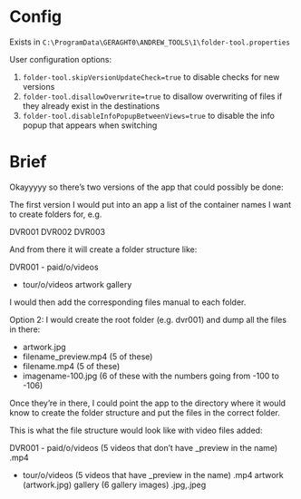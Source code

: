 # Config

Exists in `C:\ProgramData\GERAGHT0\ANDREW_TOOLS\1\folder-tool.properties`

User configuration options:

1) `folder-tool.skipVersionUpdateCheck=true` to disable checks for new versions
2) `folder-tool.disallowOverwrite=true` to disallow overwriting of files if they already exist in the destinations
3) `folder-tool.disableInfoPopupBetweenViews=true` to disable the info popup that appears when switching

# Brief

Okayyyyy so there’s two versions of the app that could possibly be done:

The first version I would put into an app a list of the container names I want to create folders for, e.g.

DVR001 DVR002 DVR003

And from there it will create a folder structure like:

DVR001 - paid/o/videos
- tour/o/videos
  artwork
  gallery

I would then add the corresponding files manual to each folder.

Option 2:
I would create the root folder (e.g. dvr001) and dump all the files in there:
- artwork.jpg
- filename_preview.mp4 (5 of these)
- filename.mp4 (5 of these)
- imagename-100.jpg (6 of these with the numbers going from -100 to -106)

Once they’re in there, I could point the app to the directory where it would know to create the folder structure and put the files in the correct folder.

This is what the file structure would look like with video files added:

DVR001 - paid/o/videos (5 videos that don’t have _preview in the name)  .mp4
- tour/o/videos (5 videos that have _preview in the name)        .mp4
  artwork (artwork.jpg)
gallery (6 gallery images)                 .jpg,.jpeg